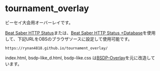 # tournament_overlay
ビーセイ大会用オーバーレイです。

[Beat Saber HTTP Status](https://github.com/opl-/beatsaber-http-status)または、[Beat Saber HTTP Status +Database](https://github.com/rynan4818/beatsaber-http-status-db)を使用して、下記URLをOBSのブラウザソースに設定して使用可能です。
```
https://rynan4818.github.io/tournament_overlay/
```

index.html, bsdp-like_d.html, bsdp-like.css は[BSDP-Overlay](https://github.com/kOFReadie/BSDP-Overlay)を元に改造しています。